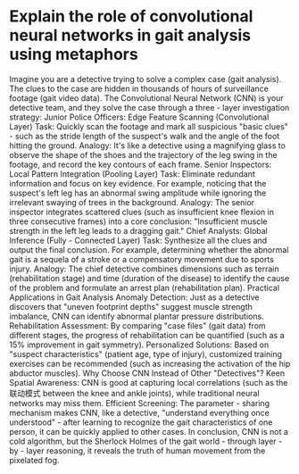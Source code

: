 # Explain the role of convolutional neural networks in gait analysis using metaphors
Imagine you are a detective trying to solve a complex case (gait analysis). The clues to the case are hidden in thousands of hours of surveillance footage (gait video data). The Convolutional Neural Network (CNN) is your detective team, and they solve the case through a three - layer investigation strategy:
Junior Police Officers: Edge Feature Scanning (Convolutional Layer)
Task: Quickly scan the footage and mark all suspicious "basic clues" - such as the stride length of the suspect's walk and the angle of the foot hitting the ground.
Analogy: It's like a detective using a magnifying glass to observe the shape of the shoes and the trajectory of the leg swing in the footage, and record the key contours of each frame.
Senior Inspectors: Local Pattern Integration (Pooling Layer)
Task: Eliminate redundant information and focus on key evidence. For example, noticing that the suspect's left leg has an abnormal swing amplitude while ignoring the irrelevant swaying of trees in the background.
Analogy: The senior inspector integrates scattered clues (such as insufficient knee flexion in three consecutive frames) into a core conclusion: "Insufficient muscle strength in the left leg leads to a dragging gait."
Chief Analysts: Global Inference (Fully - Connected Layer)
Task: Synthesize all the clues and output the final conclusion. For example, determining whether the abnormal gait is a sequela of a stroke or a compensatory movement due to sports injury.
Analogy: The chief detective combines dimensions such as terrain (rehabilitation stage) and time (duration of the disease) to identify the cause of the problem and formulate an arrest plan (rehabilitation plan).
Practical Applications in Gait Analysis
Anomaly Detection: Just as a detective discovers that "uneven footprint depths" suggest muscle strength imbalance, CNN can identify abnormal plantar pressure distributions.
Rehabilitation Assessment: By comparing "case files" (gait data) from different stages, the progress of rehabilitation can be quantified (such as a 15% improvement in gait symmetry).
Personalized Solutions: Based on "suspect characteristics" (patient age, type of injury), customized training exercises can be recommended (such as increasing the activation of the hip abductor muscles).
Why Choose CNN Instead of Other "Detectives"?
Keen Spatial Awareness: CNN is good at capturing local correlations (such as the 联动模式 between the knee and ankle joints), while traditional neural networks may miss them.
Efficient Screening: The parameter - sharing mechanism makes CNN, like a detective, "understand everything once understood" - after learning to recognize the gait characteristics of one person, it can be quickly applied to other cases.
In conclusion, CNN is not a cold algorithm, but the Sherlock Holmes of the gait world - through layer - by - layer reasoning, it reveals the truth of human movement from the pixelated fog.
